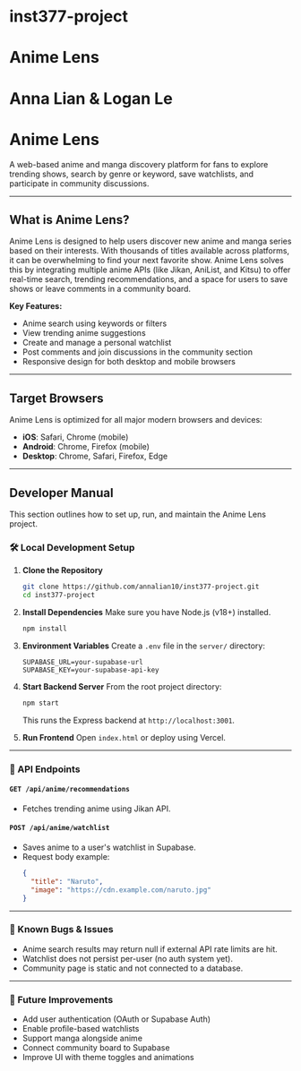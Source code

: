 # inst377-project
# Anime Lens
# Anna Lian & Logan Le

# Anime Lens
A web-based anime and manga discovery platform for fans to explore trending shows, search by genre or keyword, save watchlists, and participate in community discussions.

---

## What is Anime Lens?
Anime Lens is designed to help users discover new anime and manga series based on their interests. With thousands of titles available across platforms, it can be overwhelming to find your next favorite show. Anime Lens solves this by integrating multiple anime APIs (like Jikan, AniList, and Kitsu) to offer real-time search, trending recommendations, and a space for users to save shows or leave comments in a community board.

**Key Features:**
- Anime search using keywords or filters  
- View trending anime suggestions  
- Create and manage a personal watchlist  
- Post comments and join discussions in the community section  
- Responsive design for both desktop and mobile browsers

---

## Target Browsers

Anime Lens is optimized for all major modern browsers and devices:
- **iOS**: Safari, Chrome (mobile)
- **Android**: Chrome, Firefox (mobile)
- **Desktop**: Chrome, Safari, Firefox, Edge

---

## Developer Manual

This section outlines how to set up, run, and maintain the Anime Lens project.

### 🛠 Local Development Setup

1. **Clone the Repository**
   ```bash
   git clone https://github.com/annalian10/inst377-project.git
   cd inst377-project
   ```

2. **Install Dependencies**
   Make sure you have Node.js (v18+) installed.
   ```bash
   npm install
   ```

3. **Environment Variables**
   Create a `.env` file in the `server/` directory:
   ```
   SUPABASE_URL=your-supabase-url
   SUPABASE_KEY=your-supabase-api-key
   ```

4. **Start Backend Server**
   From the root project directory:
   ```bash
   npm start
   ```
   This runs the Express backend at `http://localhost:3001`.

5. **Run Frontend**
   Open `index.html` or deploy using Vercel.

---

### 📡 API Endpoints

#### `GET /api/anime/recommendations`
- Fetches trending anime using Jikan API.

#### `POST /api/anime/watchlist`
- Saves anime to a user's watchlist in Supabase.
- Request body example:
  ```json
  {
    "title": "Naruto",
    "image": "https://cdn.example.com/naruto.jpg"
  }
  ```

---

### 🐞 Known Bugs & Issues
- Anime search results may return null if external API rate limits are hit.
- Watchlist does not persist per-user (no auth system yet).
- Community page is static and not connected to a database.

---

### 🚧 Future Improvements
- Add user authentication (OAuth or Supabase Auth)
- Enable profile-based watchlists
- Support manga alongside anime
- Connect community board to Supabase
- Improve UI with theme toggles and animations
